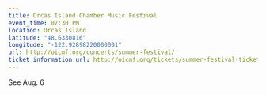 ```yaml
---
title: Orcas Island Chamber Music Festival
event_time: 07:30 PM
location: Orcas Island
latitude: "48.6330816"
longitude: "-122.92898220000001"
url: http://oicmf.org/concerts/summer-festival/
ticket_information_url: http://oicmf.org/tickets/summer-festival-ticketing/
---
```

See Aug. 6